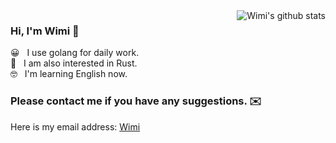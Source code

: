 <img align="right" src="https://github-readme-stats.vercel.app/api/top-langs/?username=qmdx00&layout=compact&hide=java,html&show_icons=true" alt="Wimi's github stats" />


### Hi, I'm Wimi 👋
😀 &nbsp; I use golang for daily work.</br>
🧐 &nbsp; I am also interested in Rust.</br>
🤓 &nbsp; I'm learning English now.

### Please contact me if you have any suggestions. ✉️
Here is my email address: <a href="mailto:qmdx00@gmail.com">Wimi</a>
